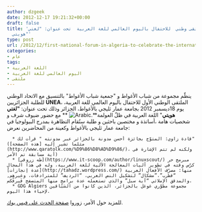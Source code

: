 ```yaml
---
author: dzgeek
date: 2012-12-17 19:21:32+00:00
draft: false
title: 'عقد أوّل ملتقى وطني  للاحتفال باليوم العالمي للغة العربية  تحت عنوان: "لغتي
  هويتي"'
type: post
url: /2012/12/first-national-forum-in-algeria-to-celebrate-the-international-day-for-the-arabic-language/
categories:
- عام
tags:
- اللغة العربية
- اليوم العالمي للغة العربية
- ملتقى
---
```


ينظّم مجموعة من شباب الأغواط و "جمعية شباب الأغواط" بالتنسيق مع الاتحاد الوطني للطلبة الجزائريين **UNEA**، الملتقى الوطني الأول للاحتفال باليوم العالمي للغة العربية، يوم 18ديسمبر 2012 بجامعة عمار ثليجي بالأغواط، الجزائر وذلك تحت عنوان: **"لغتي هويتي**" اللغة العربية في ظلّ العولمة**.![Arabic](https://www.it-scoop.com/wp-content/uploads/2012/12/Arabic.jpg)
**
مع حضور ضيوف شرف و شخصيات هامة ،أساتذة و مختصين باحثين و طلبة ستُقام التظاهرة بمدرج البيولوجيا في جامعة عمار ثليجي بالأغواط وكعينة من المحاضرين نعرض:



	  * قادة زاوي: المتوّج بجائزة أحسن مدونة بالجزائر عبر مدونته " قرأت لك" (مثلما تشير إليه [هذه الصفحة](http://www.qaratolk.com/%D9%86%D8%AD%D9%86/)، ولكنه لم تتم الإشارة في أية مسابقة تم الأمر)
	  * [طه زروقي](https://www.it-scoop.com/author/linuxscout/) مبرمج حر كرّس وقته في تطوير آليات المعالجة الآلية للغة العربية، وله في هذا المجال [عدة إنجازات](http://tahadz.wordpress.com/) منها: مصرّف الأفعال العربية “قطرب”،”مشكال” لتشكيل النص العربي، “الرديف” للمترادفات، وغيرهم, والمدقق الإملائي “آية سبل” والذي تستعمله عدة برامج منها المتصفح فَيرفُكس.
	  * GDG Algiers مجموعة مطوّري غوغل بالجزائر، الذين كانوا من السَبّاقين ﻹحياء هذا اليوم.

للمزيد حول الأمر، زوروا [صفحة الحدث على فيس بوك](https://www.facebook.com/events/420189768054237/).
